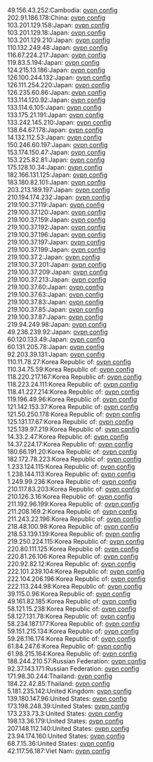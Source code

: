 49.156.43.252:Cambodia: [ovpn config](vpn/49_156_43_252.ovpn)  
202.91.186.178:China: [ovpn config](vpn/202_91_186_178.ovpn)  
103.201.129.158:Japan: [ovpn config](vpn/103_201_129_158.ovpn)  
103.201.129.18:Japan: [ovpn config](vpn/103_201_129_18.ovpn)  
103.201.129.210:Japan: [ovpn config](vpn/103_201_129_210.ovpn)  
110.132.249.48:Japan: [ovpn config](vpn/110_132_249_48.ovpn)  
116.67.224.217:Japan: [ovpn config](vpn/116_67_224_217.ovpn)  
119.83.5.194:Japan: [ovpn config](vpn/119_83_5_194.ovpn)  
124.215.13.186:Japan: [ovpn config](vpn/124_215_13_186.ovpn)  
126.100.244.132:Japan: [ovpn config](vpn/126_100_244_132.ovpn)  
126.111.254.220:Japan: [ovpn config](vpn/126_111_254_220.ovpn)  
126.235.60.86:Japan: [ovpn config](vpn/126_235_60_86.ovpn)  
133.114.120.92:Japan: [ovpn config](vpn/133_114_120_92.ovpn)  
133.114.6.105:Japan: [ovpn config](vpn/133_114_6_105.ovpn)  
133.175.21.191:Japan: [ovpn config](vpn/133_175_21_191.ovpn)  
133.242.145.210:Japan: [ovpn config](vpn/133_242_145_210.ovpn)  
138.64.67.178:Japan: [ovpn config](vpn/138_64_67_178.ovpn)  
14.132.112.53:Japan: [ovpn config](vpn/14_132_112_53.ovpn)  
150.246.60.197:Japan: [ovpn config](vpn/150_246_60_197.ovpn)  
153.174.150.47:Japan: [ovpn config](vpn/153_174_150_47.ovpn)  
153.225.82.81:Japan: [ovpn config](vpn/153_225_82_81.ovpn)  
175.128.10.34:Japan: [ovpn config](vpn/175_128_10_34.ovpn)  
182.166.131.125:Japan: [ovpn config](vpn/182_166_131_125.ovpn)  
183.180.82.101:Japan: [ovpn config](vpn/183_180_82_101.ovpn)  
203.213.189.197:Japan: [ovpn config](vpn/203_213_189_197.ovpn)  
210.194.174.232:Japan: [ovpn config](vpn/210_194_174_232.ovpn)  
219.100.37.119:Japan: [ovpn config](vpn/219_100_37_119.ovpn)  
219.100.37.120:Japan: [ovpn config](vpn/219_100_37_120.ovpn)  
219.100.37.159:Japan: [ovpn config](vpn/219_100_37_159.ovpn)  
219.100.37.192:Japan: [ovpn config](vpn/219_100_37_192.ovpn)  
219.100.37.196:Japan: [ovpn config](vpn/219_100_37_196.ovpn)  
219.100.37.197:Japan: [ovpn config](vpn/219_100_37_197.ovpn)  
219.100.37.199:Japan: [ovpn config](vpn/219_100_37_199.ovpn)  
219.100.37.2:Japan: [ovpn config](vpn/219_100_37_2.ovpn)  
219.100.37.201:Japan: [ovpn config](vpn/219_100_37_201.ovpn)  
219.100.37.209:Japan: [ovpn config](vpn/219_100_37_209.ovpn)  
219.100.37.213:Japan: [ovpn config](vpn/219_100_37_213.ovpn)  
219.100.37.60:Japan: [ovpn config](vpn/219_100_37_60.ovpn)  
219.100.37.63:Japan: [ovpn config](vpn/219_100_37_63.ovpn)  
219.100.37.83:Japan: [ovpn config](vpn/219_100_37_83.ovpn)  
219.100.37.85:Japan: [ovpn config](vpn/219_100_37_85.ovpn)  
219.100.37.87:Japan: [ovpn config](vpn/219_100_37_87.ovpn)  
219.94.249.98:Japan: [ovpn config](vpn/219_94_249_98.ovpn)  
49.236.239.92:Japan: [ovpn config](vpn/49_236_239_92.ovpn)  
60.120.133.49:Japan: [ovpn config](vpn/60_120_133_49.ovpn)  
60.131.205.78:Japan: [ovpn config](vpn/60_131_205_78.ovpn)  
92.203.39.131:Japan: [ovpn config](vpn/92_203_39_131.ovpn)  
110.11.78.27:Korea Republic of: [ovpn config](vpn/110_11_78_27.ovpn)  
110.34.75.59:Korea Republic of: [ovpn config](vpn/110_34_75_59.ovpn)  
118.220.217.167:Korea Republic of: [ovpn config](vpn/118_220_217_167.ovpn)  
118.223.24.111:Korea Republic of: [ovpn config](vpn/118_223_24_111.ovpn)  
118.41.227.214:Korea Republic of: [ovpn config](vpn/118_41_227_214.ovpn)  
119.196.49.96:Korea Republic of: [ovpn config](vpn/119_196_49_96.ovpn)  
121.142.153.37:Korea Republic of: [ovpn config](vpn/121_142_153_37.ovpn)  
121.50.250.178:Korea Republic of: [ovpn config](vpn/121_50_250_178.ovpn)  
125.131.17.67:Korea Republic of: [ovpn config](vpn/125_131_17_67.ovpn)  
125.139.97.219:Korea Republic of: [ovpn config](vpn/125_139_97_219.ovpn)  
14.33.2.47:Korea Republic of: [ovpn config](vpn/14_33_2_47.ovpn)  
14.37.224.17:Korea Republic of: [ovpn config](vpn/14_37_224_17.ovpn)  
180.66.191.20:Korea Republic of: [ovpn config](vpn/180_66_191_20.ovpn)  
182.172.78.223:Korea Republic of: [ovpn config](vpn/182_172_78_223.ovpn)  
1.233.124.115:Korea Republic of: [ovpn config](vpn/1_233_124_115.ovpn)  
1.238.144.113:Korea Republic of: [ovpn config](vpn/1_238_144_113.ovpn)  
1.249.99.236:Korea Republic of: [ovpn config](vpn/1_249_99_236.ovpn)  
210.117.83.203:Korea Republic of: [ovpn config](vpn/210_117_83_203.ovpn)  
210.126.3.16:Korea Republic of: [ovpn config](vpn/210_126_3_16.ovpn)  
211.192.96.199:Korea Republic of: [ovpn config](vpn/211_192_96_199.ovpn)  
211.208.169.2:Korea Republic of: [ovpn config](vpn/211_208_169_2.ovpn)  
211.243.22.196:Korea Republic of: [ovpn config](vpn/211_243_22_196.ovpn)  
218.48.100.98:Korea Republic of: [ovpn config](vpn/218_48_100_98.ovpn)  
218.53.139.139:Korea Republic of: [ovpn config](vpn/218_53_139_139.ovpn)  
219.250.224.115:Korea Republic of: [ovpn config](vpn/219_250_224_115.ovpn)  
220.80.111.125:Korea Republic of: [ovpn config](vpn/220_80_111_125.ovpn)  
220.81.26.106:Korea Republic of: [ovpn config](vpn/220_81_26_106.ovpn)  
220.92.82.12:Korea Republic of: [ovpn config](vpn/220_92_82_12.ovpn)  
222.101.239.104:Korea Republic of: [ovpn config](vpn/222_101_239_104.ovpn)  
222.104.206.196:Korea Republic of: [ovpn config](vpn/222_104_206_196.ovpn)  
222.113.244.98:Korea Republic of: [ovpn config](vpn/222_113_244_98.ovpn)  
39.115.0.96:Korea Republic of: [ovpn config](vpn/39_115_0_96.ovpn)  
49.161.82.185:Korea Republic of: [ovpn config](vpn/49_161_82_185.ovpn)  
58.121.15.238:Korea Republic of: [ovpn config](vpn/58_121_15_238.ovpn)  
58.127.131.78:Korea Republic of: [ovpn config](vpn/58_127_131_78.ovpn)  
58.234.187.177:Korea Republic of: [ovpn config](vpn/58_234_187_177.ovpn)  
59.151.215.134:Korea Republic of: [ovpn config](vpn/59_151_215_134.ovpn)  
59.26.116.174:Korea Republic of: [ovpn config](vpn/59_26_116_174.ovpn)  
61.84.247.6:Korea Republic of: [ovpn config](vpn/61_84_247_6.ovpn)  
61.98.215.164:Korea Republic of: [ovpn config](vpn/61_98_215_164.ovpn)  
188.244.210.57:Russian Federation: [ovpn config](vpn/188_244_210_57.ovpn)  
92.37.143.171:Russian Federation: [ovpn config](vpn/92_37_143_171.ovpn)  
171.98.30.244:Thailand: [ovpn config](vpn/171_98_30_244.ovpn)  
184.22.42.85:Thailand: [ovpn config](vpn/184_22_42_85.ovpn)  
5.181.235.142:United Kingdom: [ovpn config](vpn/5_181_235_142.ovpn)  
139.180.147.96:United States: [ovpn config](vpn/139_180_147_96.ovpn)  
173.198.248.39:United States: [ovpn config](vpn/173_198_248_39.ovpn)  
173.233.73.3:United States: [ovpn config](vpn/173_233_73_3.ovpn)  
198.13.36.179:United States: [ovpn config](vpn/198_13_36_179.ovpn)  
207.148.112.140:United States: [ovpn config](vpn/207_148_112_140.ovpn)  
23.94.174.160:United States: [ovpn config](vpn/23_94_174_160.ovpn)  
68.7.15.36:United States: [ovpn config](vpn/68_7_15_36.ovpn)  
42.117.56.187:Viet Nam: [ovpn config](vpn/42_117_56_187.ovpn)  
